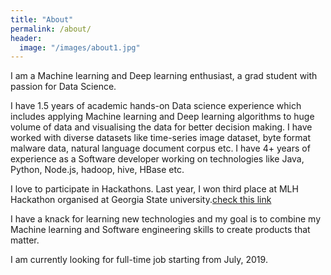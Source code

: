 ```yaml
---
title: "About"
permalink: /about/
header:
  image: "/images/about1.jpg"
---
```


I am a Machine learning and Deep learning enthusiast, a grad student with passion for Data Science.

I have 1.5 years of academic hands-on Data science experience which includes applying Machine learning and Deep learning algorithms to huge volume of data and visualising the data for better decision making. I have worked with diverse datasets like time-series image dataset, byte format malware data, natural language document corpus etc. I have 4+ years of experience as a Software developer working on technologies like Java, Python, Node.js, hadoop, hive, HBase etc. 

I love to participate in Hackathons. Last year, I won third place at MLH Hackathon organised at Georgia State university.[check this link](http://www.cs.uga.edu/news/stories/2018/cs-students-win-3rd-place-gsu-hackathon)

I have a knack for learning new technologies and my goal is to combine my Machine learning and Software engineering skills to create products that matter.

I am currently looking for full-time job starting from July, 2019.
